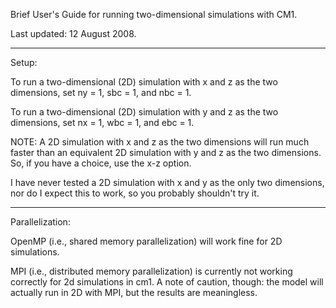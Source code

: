 
Brief User's Guide for running two-dimensional simulations with CM1.

Last updated:  12 August 2008.

------------------------------------------------------------------------
Setup:

To run a two-dimensional (2D) simulation with x and z as the two dimensions,
set ny = 1, sbc = 1, and nbc = 1.

To run a two-dimensional (2D) simulation with y and z as the two dimensions,
set nx = 1, wbc = 1, and ebc = 1.

NOTE:  A 2D simulation with x and z as the two dimensions will run much
faster than an equivalent 2D simulation with y and z as the two dimensions.
So, if you have a choice, use the x-z option.

I have never tested a 2D simulation with x and y as the only two dimensions,
nor do I expect this to work, so you probably shouldn't try it.

------------------------------------------------------------------------
Parallelization:

OpenMP (i.e., shared memory parallelization) will work fine for 2D simulations.

MPI (i.e., distributed memory parallelization) is currently not working
correctly for 2d simulations in cm1.  A note of caution, though:  the model
will actually run in 2D with MPI, but the results are meaningless.
